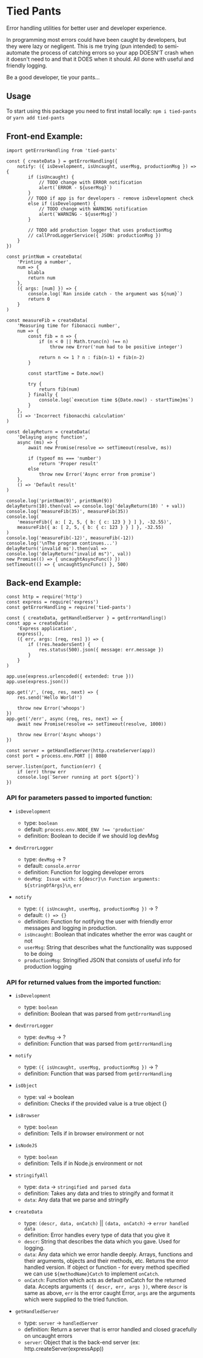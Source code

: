# Tied Pants
Error handling utilities for better user and developer experience.

In programming most errors could have been caught by developers, but they were
lazy or negligent. This is me trying (pun intended) to semi-automate the process
of catching errors so your app DOESN'T crash when it doesn't need to
and that it DOES when it should. All done with useful and friendly logging.

Be a good developer, tie your pants...

## Usage
To start using this package you need to first install locally:
`npm i tied-pants` or `yarn add tied-pants`

## Front-end Example:
```
import getErrorHandling from 'tied-pants'

const { createData } = getErrorHandling({
    notify: ({ isDevelopment, isUncaught, userMsg, productionMsg }) => {
        if (isUncaught) {
            // TODO change with ERROR notification
            alert(`ERROR - ${userMsg}`)
        }
        // TODO if app is for developers - remove isDevelopment check
        else if (isDevelopment) {
            // TODO change with WARNING notification
            alert(`WARNING - ${userMsg}`)
        }

        // TODO add production logger that uses productionMsg
        // callProdLoggerService({ JSON: productionMsg })
    }
})

const printNum = createData(
    'Printing a number',
    num => {
        blabla
        return num
    },
    ({ args: [num] }) => {
        console.log(`Ran inside catch - the argument was ${num}`)
        return 0
    }
)

const measureFib = createData(
    'Measuring time for fibonacci number',
    num => {
        const fib = n => {
            if (n < 0 || Math.trunc(n) !== n)
                throw new Error('num had to be positive integer')

            return n <= 1 ? n : fib(n-1) + fib(n-2)
        }

        const startTime = Date.now()

        try {
            return fib(num)
        } finally {
            console.log(`execution time ${Date.now() - startTime}ms`)
        }
    },
    () => 'Incorrect fibonacchi calculation'
)

const delayReturn = createData(
    'Delaying async function',
    async (ms) => {
        await new Promise(resolve => setTimeout(resolve, ms))

        if (typeof ms === 'number')
            return 'Proper result'
        else
            throw new Error('Async error from promise')
    },
    () => 'Default result'
)

console.log('printNum(9)', printNum(9))
delayReturn(10).then(val => console.log('delayReturn(10) ' + val))
console.log('measureFib(35)', measureFib(35))
console.log(
    'measureFib({ a: [ 2, 5, { b: { c: 123 } } ] }, -32.55)',
    measureFib({ a: [ 2, 5, { b: { c: 123 } } ] }, -32.55)
)
console.log('measureFib(-12)', measureFib(-12))
console.log('\nThe program continues...')
delayReturn('invalid ms').then(val => console.log('delayReturn("invalid ms")', val))
new Promise(() => { uncaughtAsyncFunc() })
setTimeout(() => { uncaughtSyncFunc() }, 500)
```

## Back-end Example:
```
const http = require('http')
const express = require('express')
const getErrorHandling = require('tied-pants')

const { createData, getHandledServer } = getErrorHandling()
const app = createData(
    'Express application',
    express(),
    ({ err, args: [req, res] }) => {
        if (!res.headersSent) {
            res.status(500).json({ message: err.message })
        }
    }
)

app.use(express.urlencoded({ extended: true }))
app.use(express.json())

app.get('/', (req, res, next) => {
    res.send('Hello World!')

    throw new Error('whoops')
})
app.get('/err', async (req, res, next) => {
    await new Promise(resolve => setTimeout(resolve, 1000))

    throw new Error('Async whoops')
})

const server = getHandledServer(http.createServer(app))
const port = process.env.PORT || 8080

server.listen(port, function(err) {
    if (err) throw err
    console.log(`Server running at port ${port}`)
})
```

### API for parameters passed to imported function:
* `isDevelopment`
  * type: `boolean`
  * default: `process.env.NODE_ENV !== 'production'`
  * definition: Boolean to decide if we should log devMsg

* `devErrorLogger`
  * type: `devMsg` -> ?
  * default: `console.error`
  * definition: Function for logging developer errors
  * `devMsg`: ` Issue with: ${descr}\n Function arguments: ${stringOfArgs}\n`, `err`

* `notify`
  * type: `({ isUncaught, userMsg, productionMsg })` -> ?
  * default: `() => {}`
  * definition: Function for notifying the user with friendly error messages
  and logging in production.
  * `isUncaught`: Boolean that indicates whether the error was caught or not
  * `userMsg`: String that describes what the functionality was supposed to be doing
  * `productionMsg`: Stringified JSON that consists of useful info for production logging

### API for returned values from the imported function:
* `isDevelopment`
  * type: `boolean`
  * definition: Boolean that was parsed from `getErrorHandling`

* `devErrorLogger`
  * type: `devMsg` -> ?
  * definition: Function that was parsed from `getErrorHandling`

* `notify`
  * type: `({ isUncaught, userMsg, productionMsg })` -> ?
  * definition: Function that was parsed from `getErrorHandling`

* `isObject`
  * type: val -> boolean
  * definition: Checks if the provided value is a true object {}

* `isBrowser`
  * type: `boolean`
  * definition: Tells if in browser environment or not

* `isNodeJS`
  * type: `boolean`
  * definition: Tells if in Node.js environment or not

* `stringifyAll`
  * type: `data` -> `stringified and parsed data`
  * definition: Takes any data and tries to stringify and format it
  * `data`: Any data that we parse and stringify

* `createData`
  * type: `(descr, data, onCatch)` || `(data, onCatch)` -> `error handled data`
  * definition: Error handles every type of data that you give it
  * `descr`: String that describes the data which you gave. Used for logging.
  * `data`: Any data which we error handle deeply. Arrays, functions and their arguments,
  objects and their methods, etc. Returns the error handled version. If object or function -
  for every method specified we can use `${methodName}Catch` to implement `onCatch`.
  * `onCatch`: Function which acts as default onCatch for the returned data. Accepts arguments
  `({ descr, err, args })`, where `descr` is same as above, `err`
  is the error caught Error, `args` are the arguments which were supplied to the tried function.

* `getHandledServer`
  * type: `server` -> `handledServer`
  * definition: Return a server that is error handled and closed gracefully on uncaught errors
  * `server`: Object that is the back-end server (ex: http.createServer(expressApp))
